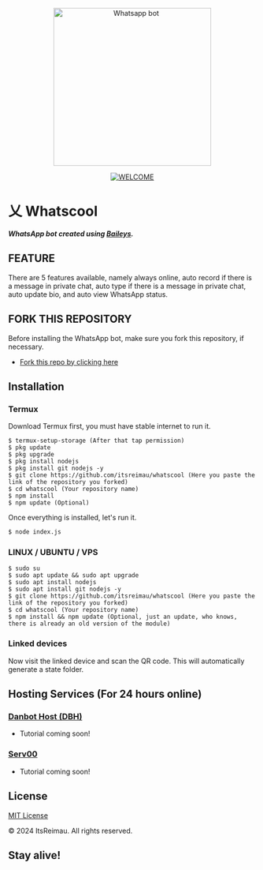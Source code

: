 <p align="center">
<img src="https://e1.pxfuel.com/desktop-wallpaper/943/672/desktop-wallpaper-whatsapp-bot-what-is-it-and-how-to-use-messenger-chatbots-chatbot.jpg" alt="Whatsapp bot" width="320"/>
<p align="center">

<p align="center">
    <a href="https://github.com/istreimau">
        <img
            src="https://readme-typing-svg.herokuapp.com/?size=33&width=1000&lines=Welcome%20to%20Whatscool,%20make%20your%20WhatsApp%20account%20cooler!"
            alt="WELCOME"
        />
    </a>
</p>

# 乂 Whatscool
***WhatsApp bot created using [Baileys](https://github.com/whiskeysockets/baileys).***

## FEATURE
There are 5 features available, namely always online, auto record if there is a message in private chat, auto type if there is a message in private chat, auto update bio, and auto view WhatsApp status.

## FORK THIS REPOSITORY
Before installing the WhatsApp bot, make sure you fork this repository, if necessary.

- [Fork this repo by clicking here](https://github.com/itsreimau/whatscool/fork/)

## Installation
### Termux
Download Termux first, you must have stable internet to run it.

```
$ termux-setup-storage (After that tap permission)
$ pkg update
$ pkg upgrade
$ pkg install nodejs
$ pkg install git nodejs -y
$ git clone https://github.com/itsreimau/whatscool (Here you paste the link of the repository you forked)
$ cd whatscool (Your repository name) 
$ npm install
$ npm update (Optional)
```

Once everything is installed, let's run it.

```bash
$ node index.js
```

### LINUX / UBUNTU / VPS
```
$ sudo su
$ sudo apt update && sudo apt upgrade
$ sudo apt install nodejs
$ sudo apt install git nodejs -y
$ git clone https://github.com/itsreimau/whatscool (Here you paste the link of the repository you forked)
$ cd whatscool (Your repository name)
$ npm install && npm update (Optional, just an update, who knows, there is already an old version of the module)
```

### Linked devices
Now visit the linked device and scan the QR code.
This will automatically generate a state folder.

## Hosting Services (For 24 hours online)
### [Danbot Host (DBH)](https://danbot.host/)
- Tutorial coming soon!

### [Serv00](https://serv00.com/)
- Tutorial coming soon!

## License
[MIT License](https://github.com/itsreimau/whatscool/blob/master/LICENSE)

© 2024 ItsReimau. All rights reserved.

## Stay alive!